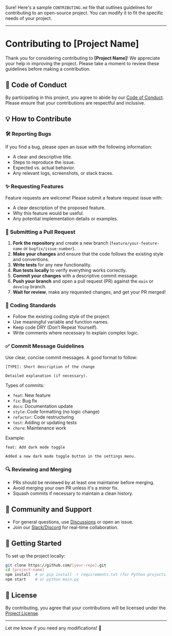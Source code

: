 Sure! Here's a sample `CONTRIBUTING.md` file that outlines guidelines for contributing to an open-source project. You can modify it to fit the specific needs of your project.

---

# Contributing to [Project Name]

Thank you for considering contributing to **[Project Name]**! We appreciate your help in improving the project. Please take a moment to review these guidelines before making a contribution.

## 📜 Code of Conduct

By participating in this project, you agree to abide by our [Code of Conduct](CODE_OF_CONDUCT.md). Please ensure that your contributions are respectful and inclusive.

## 💡 How to Contribute

### 🛠 Reporting Bugs

If you find a bug, please open an issue with the following information:
- A clear and descriptive title.
- Steps to reproduce the issue.
- Expected vs. actual behavior.
- Any relevant logs, screenshots, or stack traces.

### ✨ Requesting Features

Feature requests are welcome! Please submit a feature request issue with:
- A clear description of the proposed feature.
- Why this feature would be useful.
- Any potential implementation details or examples.

### 🔨 Submitting a Pull Request

1. **Fork the repository** and create a new branch (`feature/your-feature-name` or `bugfix/issue-number`).
2. **Make your changes** and ensure that the code follows the existing style and conventions.
3. **Write tests** for any new functionality.
4. **Run tests locally** to verify everything works correctly.
5. **Commit your changes** with a descriptive commit message.
6. **Push your branch** and open a pull request (PR) against the `main` or `develop` branch.
7. **Wait for review**, make any requested changes, and get your PR merged!

### 📝 Coding Standards

- Follow the existing coding style of the project.
- Use meaningful variable and function names.
- Keep code DRY (Don’t Repeat Yourself).
- Write comments where necessary to explain complex logic.

### ✅ Commit Message Guidelines

Use clear, concise commit messages. A good format to follow:
```
[TYPE]: Short description of the change

Detailed explanation (if necessary).
```
Types of commits:
- `feat`: New feature
- `fix`: Bug fix
- `docs`: Documentation update
- `style`: Code formatting (no logic change)
- `refactor`: Code restructuring
- `test`: Adding or updating tests
- `chore`: Maintenance work

Example:
```
feat: Add dark mode toggle

Added a new dark mode toggle button in the settings menu.
```

### 🔍 Reviewing and Merging

- PRs should be reviewed by at least one maintainer before merging.
- Avoid merging your own PR unless it's a minor fix.
- Squash commits if necessary to maintain a clean history.

## 💬 Community and Support

- For general questions, use [Discussions](https://github.com/[your-repo]/discussions) or open an issue.
- Join our [Slack/Discord](https://discord.gg/example) for real-time collaboration.

## 🚀 Getting Started

To set up the project locally:
```sh
git clone https://github.com/[your-repo].git
cd [project-name]
npm install  # or pip install -r requirements.txt (for Python projects)
npm start    # or python main.py
```

## 📄 License

By contributing, you agree that your contributions will be licensed under the [Project License](LICENSE).

---

Let me know if you need any modifications! 🚀
